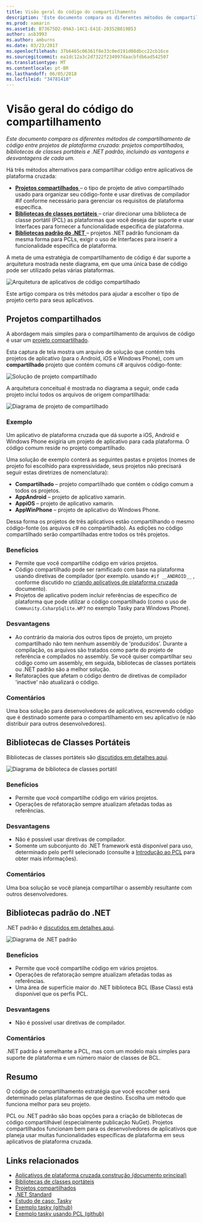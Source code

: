 ```yaml
---
title: Visão geral do código do compartilhamento
description: 'Este documento compara os diferentes métodos de compartilhamento de código entre projetos de plataforma cruzada: projetos compartilhados, bibliotecas de classes portáteis e .NET padrão, incluindo as vantagens e desvantagens de cada um.'
ms.prod: xamarin
ms.assetid: B73675D2-09A3-14C1-E41E-20352B819B53
author: asb3993
ms.author: amburns
ms.date: 03/23/2017
ms.openlocfilehash: 37b6465c06361f8e33c0ed191d08dbcc22cb16ce
ms.sourcegitcommit: ea1dc12a3c2d7322f234997daacbfdb6ad542507
ms.translationtype: MT
ms.contentlocale: pt-BR
ms.lasthandoff: 06/05/2018
ms.locfileid: "34781418"
---
```

# <a name="sharing-code-overview"></a>Visão geral do código do compartilhamento

_Este documento compara os diferentes métodos de compartilhamento de código entre projetos de plataforma cruzada: projetos compartilhados, bibliotecas de classes portáteis e .NET padrão, incluindo as vantagens e desvantagens de cada um._

Há três métodos alternativos para compartilhar código entre aplicativos de plataforma cruzada:

-   [**Projetos compartilhados** ](#Shared_Projects) – o tipo de projeto de ativo compartilhado usado para organizar seu código-fonte e usar diretivas de compilador #if conforme necessário para gerenciar os requisitos de plataforma específica.
-   [**Bibliotecas de classes portáteis** ](#Portable_Class_Libraries) – criar direcionar uma biblioteca de classe portátil (PCL) as plataformas que você deseja dar suporte e usar Interfaces para fornecer a funcionalidade específica de plataforma.
-   [**Bibliotecas padrão do .NET** ](#Net_Standard) – projetos .NET padrão funcionam da mesma forma para PCLs, exigir o uso de Interfaces para inserir a funcionalidade específica de plataforma.

A meta de uma estratégia de compartilhamento de código é dar suporte a arquitetura mostrada neste diagrama, em que uma única base de código pode ser utilizado pelas várias plataformas.

 ![](code-sharing-images/conceptualarchitecture.png "Arquitetura de aplicativos de código compartilhado")

Este artigo compara os três métodos para ajudar a escolher o tipo de projeto certo para seus aplicativos.

<a name="Shared_Projects" />

## <a name="shared-projects"></a>Projetos compartilhados

A abordagem mais simples para o compartilhamento de arquivos de código é usar um [projeto compartilhado](~/cross-platform/app-fundamentals/shared-projects.md).

Esta captura de tela mostra um arquivo de solução que contém três projetos de aplicativo (para o Android, iOS e Windows Phone), com um **compartilhado** projeto que contém comuns c# arquivos código-fonte:

 ![](code-sharing-images/sharedsolution.png "Solução de projeto compartilhado")

A arquitetura conceitual é mostrada no diagrama a seguir, onde cada projeto inclui todos os arquivos de origem compartilhada:

 ![](code-sharing-images/sharedassetproject.png "Diagrama de projeto de compartilhado")


### <a name="example"></a>Exemplo

Um aplicativo de plataforma cruzada que dá suporte a iOS, Android e Windows Phone exigiria um projeto de aplicativo para cada plataforma. O código comum reside no projeto compartilhado.

Uma solução de exemplo conterá as seguintes pastas e projetos (nomes de projeto foi escolhido para expressividade, seus projetos não precisará seguir estas diretrizes de nomenclatura):

-   **Compartilhado** – projeto compartilhado que contém o código comum a todos os projetos.
-   **AppAndroid** – projeto de aplicativo xamarin.
-   **AppiOS** – projeto de aplicativo xamarin.
-   **AppWinPhone** – projeto de aplicativo do Windows Phone.


Dessa forma os projetos de três aplicativos estão compartilhando o mesmo código-fonte (os arquivos c# no compartilhado). As edições no código compartilhado serão compartilhadas entre todos os três projetos.


### <a name="benefits"></a>Benefícios

-  Permite que você compartilhe código em vários projetos.
-  Código compartilhado pode ser ramificado com base na plataforma usando diretivas de compilador (por exemplo. usando `#if __ANDROID__` , conforme discutido no [criando aplicativos de plataforma cruzada](~/cross-platform/app-fundamentals/building-cross-platform-applications/index.md) documento).
-  Projetos de aplicativo podem incluir referências de específico de plataforma que pode utilizar o código compartilhado (como o uso de `Community.CsharpSqlite.WP7` no exemplo Tasky para Windows Phone).



### <a name="disadvantages"></a>Desvantagens

-  Ao contrário da maioria dos outros tipos de projeto, um projeto compartilhado não tem nenhum assembly de 'produzidos'. Durante a compilação, os arquivos são tratados como parte do projeto de referência e compilados no assembly. Se você quiser compartilhar seu código como um assembly, em seguida, bibliotecas de classes portáteis ou .NET padrão são a melhor solução.
-  Refatorações que afetam o código dentro de diretivas de compilador 'inactive' não atualizará o código.


 <a name="Shared_Remarks" />

### <a name="remarks"></a>Comentários

Uma boa solução para desenvolvedores de aplicativos, escrevendo código que é destinado somente para o compartilhamento em seu aplicativo (e não distribuir para outros desenvolvedores).

 <a name="Portable_Class_Libraries" />


## <a name="portable-class-libraries"></a>Bibliotecas de Classes Portáteis


Bibliotecas de classes portáteis são [discutidos em detalhes aqui](~/cross-platform/app-fundamentals/pcl.md).

 ![](code-sharing-images/portableclasslibrary.png "Diagrama de biblioteca de classes portátil")


### <a name="benefits"></a>Benefícios

-  Permite que você compartilhe código em vários projetos.
-  Operações de refatoração sempre atualizam afetadas todas as referências.


### <a name="disadvantages"></a>Desvantagens

-  Não é possível usar diretivas de compilador.
-  Somente um subconjunto do .NET framework está disponível para uso, determinado pelo perfil selecionado (consulte a [Introdução ao PCL](~/cross-platform/app-fundamentals/pcl.md) para obter mais informações).


### <a name="remarks"></a>Comentários

Uma boa solução se você planeja compartilhar o assembly resultante com outros desenvolvedores.



<a name="Net_Standard" />

## <a name="net-standard-libraries"></a>Bibliotecas padrão do .NET

.NET padrão é [discutidos em detalhes aqui](~/cross-platform/app-fundamentals/net-standard.md).

![](code-sharing-images/netstandard.png "Diagrama de .NET padrão")

### <a name="benefits"></a>Benefícios

-  Permite que você compartilhe código em vários projetos.
-  Operações de refatoração sempre atualizam afetadas todas as referências.
-  Uma área de superfície maior do .NET biblioteca BCL (Base Class) está disponível que os perfis PCL.

### <a name="disadvantages"></a>Desvantagens

 -  Não é possível usar diretivas de compilador.

### <a name="remarks"></a>Comentários

.NET padrão é semelhante a PCL, mas com um modelo mais simples para suporte de plataforma e um número maior de classes de BCL.



## <a name="summary"></a>Resumo

O código de compartilhamento estratégia que você escolher será determinado pelas plataformas de que destino. Escolha um método que funciona melhor para seu projeto.

PCL ou .NET padrão são boas opções para a criação de bibliotecas de código compartilhável (especialmente publicação NuGet). Projetos compartilhados funcionam bem para os desenvolvedores de aplicativos que planeja usar muitas funcionalidades específicas de plataforma em seus aplicativos de plataforma cruzada.


## <a name="related-links"></a>Links relacionados

- [Aplicativos de plataforma cruzada construção (documento principal)](~/cross-platform/app-fundamentals/building-cross-platform-applications/index.md)
- [Bibliotecas de classes portáteis](~/cross-platform/app-fundamentals/pcl.md)
- [Projetos compartilhados](~/cross-platform/app-fundamentals/shared-projects.md)
- [.NET Standard](~/cross-platform/app-fundamentals/net-standard.md)
- [Estudo de caso: Tasky](~/cross-platform/app-fundamentals/building-cross-platform-applications/case-study-tasky.md)
- [Exemplo tasky (github)](https://github.com/xamarin/mobile-samples/tree/master/Tasky)
- [Exemplo tasky usando PCL (github)](https://github.com/xamarin/mobile-samples/tree/master/TaskyPortable)
